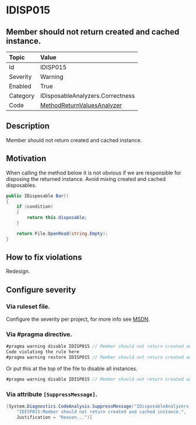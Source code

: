 # IDISP015
## Member should not return created and cached instance.

| Topic    | Value
| :--      | :-- 
| Id       | IDISP015
| Severity | Warning
| Enabled  | True
| Category | IDisposableAnalyzers.Correctness
| Code     | [MethodReturnValuesAnalyzer]([MethodReturnValuesAnalyzer](https://github.com/DotNetAnalyzers/IDisposableAnalyzers/blob/master/IDisposableAnalyzers/Analyzers/MethodReturnValuesAnalyzer.cs))

## Description

Member should not return created and cached instance.

## Motivation

When calling the method below it is not obvious if we are responsible for disposing the returned instance.
Avoid mixing created and cached disposables.

```cs
public IDisposable Bar()
{
    if (condition)
    {
        return this.disposable;
    }

    return File.OpenRead(string.Empty);
}
```

## How to fix violations

Redesign.

<!-- start generated config severity -->
## Configure severity

### Via ruleset file.

Configure the severity per project, for more info see [MSDN](https://msdn.microsoft.com/en-us/library/dd264949.aspx).

### Via #pragma directive.
```C#
#pragma warning disable IDISP015 // Member should not return created and cached instance.
Code violating the rule here
#pragma warning restore IDISP015 // Member should not return created and cached instance.
```

Or put this at the top of the file to disable all instances.
```C#
#pragma warning disable IDISP015 // Member should not return created and cached instance.
```

### Via attribute `[SuppressMessage]`.

```C#
[System.Diagnostics.CodeAnalysis.SuppressMessage("IDisposableAnalyzers.Correctness", 
    "IDISP015:Member should not return created and cached instance.", 
    Justification = "Reason...")]
```
<!-- end generated config severity -->